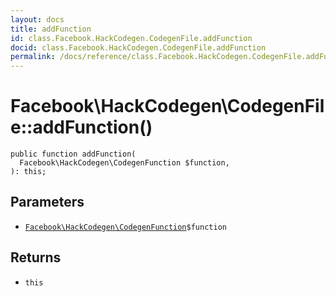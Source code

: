 ```yaml
---
layout: docs
title: addFunction
id: class.Facebook.HackCodegen.CodegenFile.addFunction
docid: class.Facebook.HackCodegen.CodegenFile.addFunction
permalink: /docs/reference/class.Facebook.HackCodegen.CodegenFile.addFunction/
---
```

# Facebook\\HackCodegen\\CodegenFile::addFunction()




``` Hack
public function addFunction(
  Facebook\HackCodegen\CodegenFunction $function,
): this;
```




## Parameters




+ [` Facebook\HackCodegen\CodegenFunction `](<class.Facebook.HackCodegen.CodegenFunction.md>)`` $function ``




## Returns




* ` this `